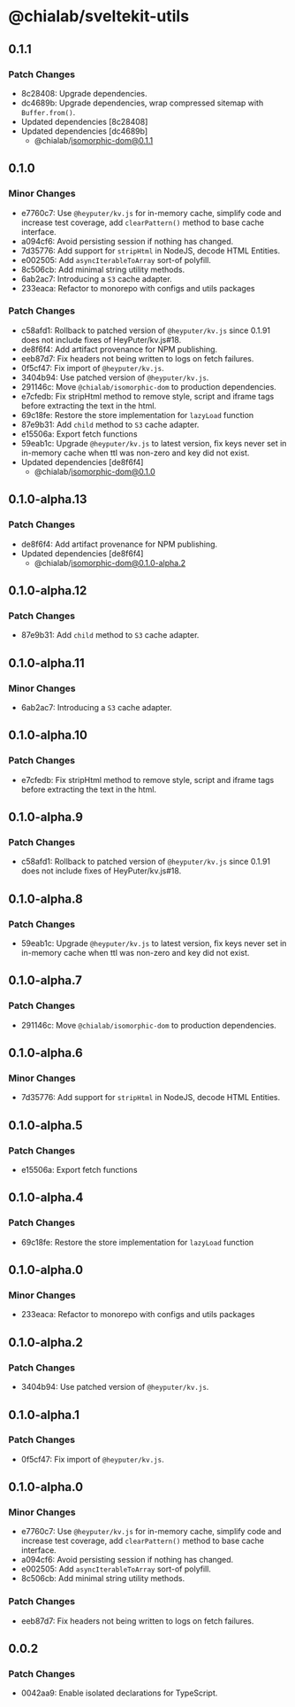 # @chialab/sveltekit-utils

## 0.1.1

### Patch Changes

- 8c28408: Upgrade dependencies.
- dc4689b: Upgrade dependencies, wrap compressed sitemap with `Buffer.from()`.
- Updated dependencies [8c28408]
- Updated dependencies [dc4689b]
  - @chialab/isomorphic-dom@0.1.1

## 0.1.0

### Minor Changes

- e7760c7: Use `@heyputer/kv.js` for in-memory cache, simplify code and increase test coverage, add `clearPattern()` method to base cache interface.
- a094cf6: Avoid persisting session if nothing has changed.
- 7d35776: Add support for `stripHtml` in NodeJS, decode HTML Entities.
- e002505: Add `asyncIterableToArray` sort-of polyfill.
- 8c506cb: Add minimal string utility methods.
- 6ab2ac7: Introducing a `S3` cache adapter.
- 233eaca: Refactor to monorepo with configs and utils packages

### Patch Changes

- c58afd1: Rollback to patched version of `@heyputer/kv.js` since 0.1.91 does not include fixes of HeyPuter/kv.js#18.
- de8f6f4: Add artifact provenance for NPM publishing.
- eeb87d7: Fix headers not being written to logs on fetch failures.
- 0f5cf47: Fix import of `@heyputer/kv.js`.
- 3404b94: Use patched version of `@heyputer/kv.js`.
- 291146c: Move `@chialab/isomorphic-dom` to production dependencies.
- e7cfedb: Fix stripHtml method to remove style, script and iframe tags before extracting the text in the html.
- 69c18fe: Restore the store implementation for `lazyLoad` function
- 87e9b31: Add `child` method to `S3` cache adapter.
- e15506a: Export fetch functions
- 59eab1c: Upgrade `@heyputer/kv.js` to latest version, fix keys never set in in-memory cache when ttl was non-zero and key did not exist.
- Updated dependencies [de8f6f4]
  - @chialab/isomorphic-dom@0.1.0

## 0.1.0-alpha.13

### Patch Changes

- de8f6f4: Add artifact provenance for NPM publishing.
- Updated dependencies [de8f6f4]
  - @chialab/isomorphic-dom@0.1.0-alpha.2

## 0.1.0-alpha.12

### Patch Changes

- 87e9b31: Add `child` method to `S3` cache adapter.

## 0.1.0-alpha.11

### Minor Changes

- 6ab2ac7: Introducing a `S3` cache adapter.

## 0.1.0-alpha.10

### Patch Changes

- e7cfedb: Fix stripHtml method to remove style, script and iframe tags before extracting the text in the html.

## 0.1.0-alpha.9

### Patch Changes

- c58afd1: Rollback to patched version of `@heyputer/kv.js` since 0.1.91 does not include fixes of HeyPuter/kv.js#18.

## 0.1.0-alpha.8

### Patch Changes

- 59eab1c: Upgrade `@heyputer/kv.js` to latest version, fix keys never set in in-memory cache when ttl was non-zero and key did not exist.

## 0.1.0-alpha.7

### Patch Changes

- 291146c: Move `@chialab/isomorphic-dom` to production dependencies.

## 0.1.0-alpha.6

### Minor Changes

- 7d35776: Add support for `stripHtml` in NodeJS, decode HTML Entities.

## 0.1.0-alpha.5

### Patch Changes

- e15506a: Export fetch functions

## 0.1.0-alpha.4

### Patch Changes

- 69c18fe: Restore the store implementation for `lazyLoad` function

## 0.1.0-alpha.0

### Minor Changes

- 233eaca: Refactor to monorepo with configs and utils packages

## 0.1.0-alpha.2

### Patch Changes

- 3404b94: Use patched version of `@heyputer/kv.js`.

## 0.1.0-alpha.1

### Patch Changes

- 0f5cf47: Fix import of `@heyputer/kv.js`.

## 0.1.0-alpha.0

### Minor Changes

- e7760c7: Use `@heyputer/kv.js` for in-memory cache, simplify code and increase test coverage, add `clearPattern()` method to base cache interface.
- a094cf6: Avoid persisting session if nothing has changed.
- e002505: Add `asyncIterableToArray` sort-of polyfill.
- 8c506cb: Add minimal string utility methods.

### Patch Changes

- eeb87d7: Fix headers not being written to logs on fetch failures.

## 0.0.2

### Patch Changes

- 0042aa9: Enable isolated declarations for TypeScript.
